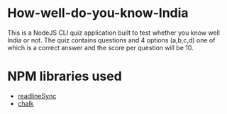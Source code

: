 # How-well-do-you-know-India
This is a NodeJS CLI quiz application built to test whether you know well India or not. The quiz contains questions and 4 options (a,b,c,d) one of which is a correct answer and the score per question will be 10.

# NPM libraries used
 - [readlineSync](https://www.npmjs.com/package/readline-sync)
 - [chalk](https://www.npmjs.com/package/chalk)
